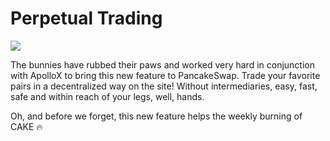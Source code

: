 # Perpetual Trading

![](../../../.gitbook/assets/1\_c\_lNyENIc\_iE3Z1Hrr8Hag.png)

The bunnies have rubbed their paws and worked very hard in conjunction with ApolloX to bring this new feature to PancakeSwap. Trade your favorite pairs in a decentralized way on the site! Without intermediaries, easy, fast, safe and within reach of your legs, well, hands.

Oh, and before we forget, this new feature helps the weekly burning of CAKE 🔥
